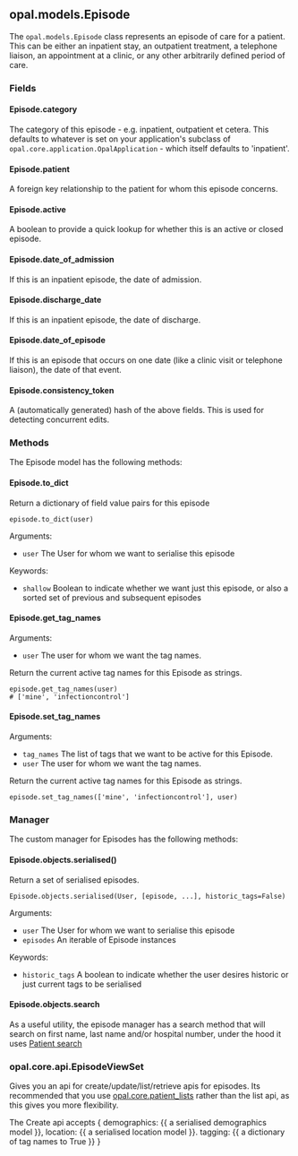 ## opal.models.Episode

The `opal.models.Episode` class represents an episode of care for a patient. This can be either
an inpatient stay, an outpatient treatment, a telephone liaison, an appointment at a clinic,
or any other arbitrarily defined period of care.

### Fields

#### Episode.category

The category of this episode - e.g. inpatient, outpatient et cetera.
This defaults to whatever is set on your application's subclass of
`opal.core.application.OpalApplication` - which itself defaults to 'inpatient'.

#### Episode.patient

A foreign key relationship to the patient for whom this episode concerns.

#### Episode.active

A boolean to provide a quick lookup for whether this is an active or closed episode.

#### Episode.date_of_admission

If this is an inpatient episode, the date of admission.

#### Episode.discharge_date

If this is an inpatient episode, the date of discharge.

#### Episode.date_of_episode

If this is an episode that occurs on one date (like a clinic visit or telephone liaison), the
date of that event.

#### Episode.consistency_token

A (automatically generated) hash of the above fields. This is used for detecting concurrent edits.

### Methods

The Episode model has the following methods:

#### Episode.to_dict

Return a dictionary of field value pairs for this episode

    episode.to_dict(user)

Arguments:

* `user` The User for whom we want to serialise this episode

Keywords:

* `shallow` Boolean to indicate whether we want just this episode, or also a sorted set of
previous and subsequent episodes

#### Episode.get_tag_names


Arguments:

* `user` The user for whom we want the tag names.

Return the current active tag names for this Episode as strings.

    episode.get_tag_names(user)
    # ['mine', 'infectioncontrol']


#### Episode.set_tag_names


Arguments:

* `tag_names` The list of tags that we want to be active for this Episode.
* `user` The user for whom we want the tag names.

Return the current active tag names for this Episode as strings.

    episode.set_tag_names(['mine', 'infectioncontrol'], user)



### Manager

The custom manager for Episodes has the following methods:


#### Episode.objects.serialised()

Return a set of serialised episodes.

    Episode.objects.serialised(User, [episode, ...], historic_tags=False)

Arguments:

* `user` The User for whom we want to serialise this episode
* `episodes` An iterable of Episode instances

Keywords:

* `historic_tags` A boolean to indicate whether the user desires historic or just current tags to
be serialised

#### Episode.objects.search

As a useful utility, the episode manager has a search method that will search on first name, last name and/or hospital number, under the hood it uses [Patient search](patient.md#patientobjectssearch)


### opal.core.api.EpisodeViewSet

Gives you an api for create/update/list/retrieve apis for episodes. Its recommended that you use [opal.core.patient_lists](patient_list.md) rather than the list api, as this gives you more flexibility.

The Create api accepts {
    demographics: {{ a serialised demographics model }},
    location: {{ a serialised location model }}.
    tagging: {{ a dictionary of tag names to True }}
}
